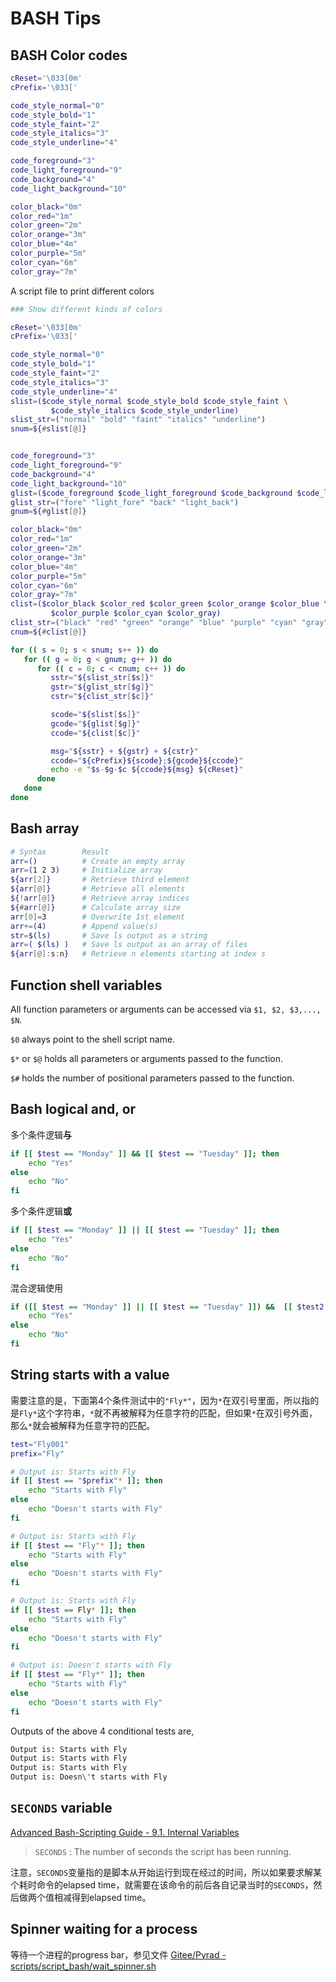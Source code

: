 # BASH Tips



## BASH Color codes

```bash
cReset='\033[0m'
cPrefix='\033['

code_style_normal="0"
code_style_bold="1"
code_style_faint="2"
code_style_italics="3"
code_style_underline="4"

code_foreground="3"
code_light_foreground="9"
code_background="4"
code_light_background="10"

color_black="0m"
color_red="1m"
color_green="2m"
color_orange="3m"
color_blue="4m"
color_purple="5m"
color_cyan="6m"
color_gray="7m"
```



A script file to print different colors

```bash
### Show different kinds of colors

cReset='\033[0m'
cPrefix='\033['

code_style_normal="0"
code_style_bold="1"
code_style_faint="2"
code_style_italics="3"
code_style_underline="4"
slist=($code_style_normal $code_style_bold $code_style_faint \
         $code_style_italics $code_style_underline)
slist_str=("normal" "bold" "faint" "italics" "underline")
snum=${#slist[@]}


code_foreground="3"
code_light_foreground="9"
code_background="4"
code_light_background="10"
glist=($code_foreground $code_light_foreground $code_background $code_light_background)
glist_str=("fore" "light_fore" "back" "light_back")
gnum=${#glist[@]}

color_black="0m"
color_red="1m"
color_green="2m"
color_orange="3m"
color_blue="4m"
color_purple="5m"
color_cyan="6m"
color_gray="7m"
clist=($color_black $color_red $color_green $color_orange $color_blue \
         $color_purple $color_cyan $color_gray)
clist_str=("black" "red" "green" "orange" "blue" "purple" "cyan" "gray")
cnum=${#clist[@]}

for (( s = 0; s < snum; s++ )) do
   for (( g = 0; g < gnum; g++ )) do
      for (( c = 0; c < cnum; c++ )) do
         sstr="${slist_str[$s]}"
         gstr="${glist_str[$g]}"
         cstr="${clist_str[$c]}"

         scode="${slist[$s]}"
         gcode="${glist[$g]}"
         ccode="${clist[$c]}"

         msg="${sstr} + ${gstr} + ${cstr}"
         ccode="${cPrefix}${scode};${gcode}${ccode}"
         echo -e "$s-$g-$c ${ccode}${msg} ${cReset}"
      done
   done
done

```



## Bash array

```bash
# Syntax		Result
arr=()			# Create an empty array
arr=(1 2 3)		# Initialize array
${arr[2]}		# Retrieve third element
${arr[@]}		# Retrieve all elements
${!arr[@]}		# Retrieve array indices
${#arr[@]}		# Calculate array size
arr[0]=3		# Overwrite 1st element
arr+=(4)		# Append value(s)
str=$(ls)		# Save ls output as a string
arr=( $(ls) )	# Save ls output as an array of files
${arr[@]:s:n}	# Retrieve n elements starting at index s
```



## Function shell variables

All function parameters or arguments can be accessed via `$1, $2, $3,..., $N`.

`$0` always point to the shell script name.

`$*` or `$@` holds all parameters or arguments passed to the function.

`$#` holds the number of positional parameters passed to the function.


## Bash logical and, or

多个条件逻辑**与**

```bash
if [[ $test == "Monday" ]] && [[ $test == "Tuesday" ]]; then
	echo "Yes"
else
	echo "No"
fi
```


多个条件逻辑**或**

```bash
if [[ $test == "Monday" ]] || [[ $test == "Tuesday" ]]; then
	echo "Yes"
else
	echo "No"
fi
```

混合逻辑使用

```bash
if ([[ $test == "Monday" ]] || [[ $test == "Tuesday" ]]) &&  [[ $test2 ==  "AI" ]]; then
	echo "Yes"
else
	echo "No"
fi
```

## String starts with a value

需要注意的是，下面第4个条件测试中的`"Fly*"`，因为`*`在双引号里面，所以指的是`Fly*`这个字符串，`*`就不再被解释为任意字符的匹配，但如果`*`在双引号外面，那么`*`就会被解释为任意字符的匹配。

```bash
test="Fly001"
prefix="Fly"

# Output is: Starts with Fly
if [[ $test == "$prefix"* ]]; then
	echo "Starts with Fly"
else
	echo "Doesn't starts with Fly"
fi

# Output is: Starts with Fly
if [[ $test == "Fly"* ]]; then
	echo "Starts with Fly"
else
	echo "Doesn't starts with Fly"
fi

# Output is: Starts with Fly
if [[ $test == Fly* ]]; then
	echo "Starts with Fly"
else
	echo "Doesn't starts with Fly"
fi

# Output is: Doesn't starts with Fly
if [[ $test == "Fly*" ]]; then
	echo "Starts with Fly"
else
	echo "Doesn't starts with Fly"
fi

```

Outputs of the above 4 conditional tests are,

```bash
Output is: Starts with Fly
Output is: Starts with Fly
Output is: Starts with Fly
Output is: Doesn\'t starts with Fly
```


## `SECONDS` variable

[Advanced Bash-Scripting Guide - 9.1. Internal Variables](https://tldp.org/LDP/abs/html/internalvariables.html)

> `SECONDS` : The number of seconds the script has been running.

注意，`SECONDS`变量指的是脚本从开始运行到现在经过的时间，所以如果要求解某个耗时命令的elapsed time，就需要在该命令的前后各自记录当时的`SECONDS`，然后做两个值相减得到elapsed time。


## Spinner waiting for a process

等待一个进程的progress bar，参见文件 [Gitee/Pyrad - scripts/script_bash/wait_spinner.sh](https://gitee.com/pyrad/scripts/blob/master/script_bash/wait_spinner.sh)